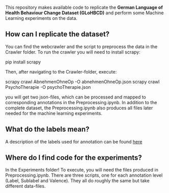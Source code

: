 This repository makes available code to replicate the **German Language of Health Behaviour Change Dataset (GLoHBCD)** and perform some Machine Learning experiments on the data. 

## How can I replicate the dataset?

You can find the webcrawler and the script to preprocess the data in the Crawler folder. To run the crawler you will need to install scrapy:

pip install scrapy

Then, after navigating to the Crawler-folder, execute:

scrapy crawl AbnehmenOhneOp -O abnehmenOhneOp.json
scrapy crawl PsychoTherapie -O psychoTherapie.json

you will get two json-files, which can be processed and mapped to corresponding annotations in the Preprocessing.ipynb. In addition to the complete dataset, the Preprocessing.ipynb also produces all files later needed for the machine learning experiments.

## What do the labels mean?

A description of the labels used for annotation can be found [here](Info/Annotation_scheme.png)

## Where do I find code for the experiments? 

In the Experiments folder! To execute, you will need the files produced in Preprocessing.ipynb.
There are three scripts, one for each annotation level (Label, Sublabel and Valence). They all do roughly the same but take different data-files.